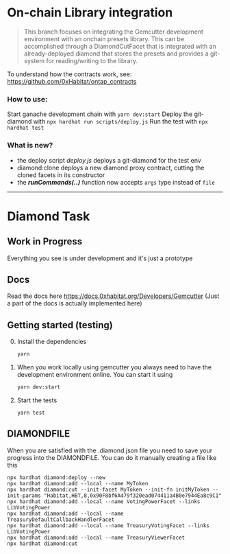 # On-chain Library integration
> This branch focuses on integrating the Gemcutter development environment with an onchain presets library. This can be accomplished through a DiamondCutFacet that is integrated with an already-deployed diamond that stores the presets and provides a git-system for reading/writing to the library.

To understand how the contracts work, see: https://github.com/0xHabitat/ontap_contracts

### How to use:
Start ganache development chain with ```yarn dev:start```
Deploy the git-diamond with ```npx hardhat run scripts/deploy.js```
Run the test with ```npx hardhat test```

### What is new?
- the deploy script *deploy.js* deploys a git-diamond for the test env
- diamond:clone deploys a new diamond proxy contract, cutting the cloned facets in its constructor
- the ***runCommands(..)*** function now accepts `args` type instead of `file`

---

# Diamond Task

## Work in Progress
Everything you see is under development and it's just a prototype

## Docs
Read the docs here https://docs.0xhabitat.org/Developers/Gemcutter
(Just a part of the docs is actually implemented here)

## Getting started (testing)

0. Install the dependencies
    ```bash
    yarn
    ```
1. When you work locally using gemcutter you always need to have the development environment online. You can start it using
    ```bash
    yarn dev:start
    ```
    
2. Start the tests
    ```
    yarn test
    ```


## DIAMONDFILE

When you are satisfied with the .diamond.json file you need to save your progress into the DIAMONDFILE. You can do it manually creating a file like this

```
npx hardhat diamond:deploy --new
npx hardhat diamond:add --local --name MyToken
npx hardhat diamond:cut --init-facet MyToken --init-fn initMyToken --init-params "Habitat,HBT,8,0x90F8bf6A479f320ead074411a4B0e7944Ea8c9C1"
npx hardhat diamond:add --local --name VotingPowerFacet --links LibVotingPower
npx hardhat diamond:add --local --name TreasuryDefaultCallbackHandlerFacet
npx hardhat diamond:add --local --name TreasuryVotingFacet --links LibVotingPower
npx hardhat diamond:add --local --name TreasuryViewerFacet
npx hardhat diamond:cut
```
